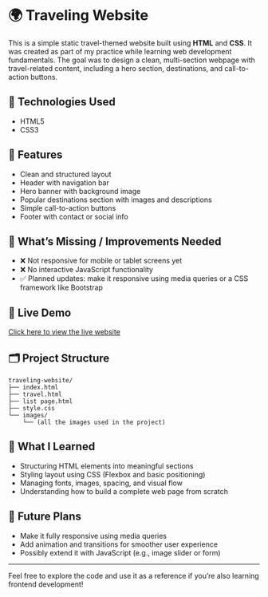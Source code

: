 # 🌍 Traveling Website

This is a simple static travel-themed website built using **HTML** and **CSS**. It was created as part of my practice while learning web development fundamentals. The goal was to design a clean, multi-section webpage with travel-related content, including a hero section, destinations, and call-to-action buttons.

## 🔧 Technologies Used

- HTML5  
- CSS3

## 📸 Features

- Clean and structured layout  
- Header with navigation bar  
- Hero banner with background image  
- Popular destinations section with images and descriptions  
- Simple call-to-action buttons  
- Footer with contact or social info

## 🚫 What’s Missing / Improvements Needed

- ❌ Not responsive for mobile or tablet screens yet  
- ❌ No interactive JavaScript functionality  
- ✅ Planned updates: make it responsive using media queries or a CSS framework like Bootstrap

## 🔗 Live Demo

[Click here to view the live website](https://tanvip97.github.io/Travel-Website/)

## 🗂️ Project Structure

```
traveling-website/
├── index.html
├── travel.html
├── list page.html
├── style.css
└── images/
    └── (all the images used in the project)
```

## 📖 What I Learned

- Structuring HTML elements into meaningful sections  
- Styling layout using CSS (Flexbox and basic positioning)  
- Managing fonts, images, spacing, and visual flow  
- Understanding how to build a complete web page from scratch

## 🎯 Future Plans

- Make it fully responsive using media queries  
- Add animation and transitions for smoother user experience  
- Possibly extend it with JavaScript (e.g., image slider or form)

---

Feel free to explore the code and use it as a reference if you’re also learning frontend development!
